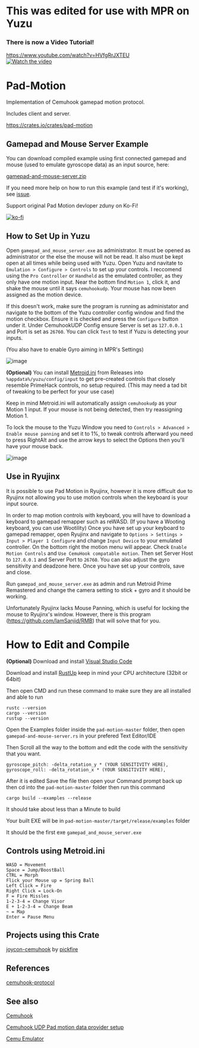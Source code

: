 # This was edited for use with MPR on Yuzu

### There is now a Video Tutorial!
https://www.youtube.com/watch?v=HVfgRrJXTEU<br />
[![Watch the video](https://img.youtube.com/vi/HVfgRrJXTEU/mqdefault.jpg)](https://www.youtube.com/watch?v=HVfgRrJXTEU)

# Pad-Motion
Implementation of Cemuhook gamepad motion protocol. 

Includes client and server.

https://crates.io/crates/pad-motion

## Gamepad and Mouse Server Example
You can download compiled example using first connected gamepad and mouse (used to emulate gyroscope data) as an input source, here:

[gamepad-and-mouse-server.zip](https://github.com/NarikoNep/pad-motion/releases/download/1.0.0/gamepad_and_mouse_server.zip)

If you need more help on how to run this example (and test if it's working), see [issue](https://github.com/zduny/pad-motion/issues/2).

Support original Pad Motion devloper zduny on Ko-Fi!

[![ko-fi](https://ko-fi.com/img/githubbutton_sm.svg)](https://ko-fi.com/O5O31JYZ4)

## How to Set Up in Yuzu

Open `gamepad_and_mouse_server.exe` as administrator. It must be opened as administrator or the else the mouse will not be read. It also must be kept open at all times while being used with Yuzu. Open Yuzu and navitate to `Emulation > Configure > Controls` to set up your controls. I reccomend using the `Pro Controller` or `Handheld` as the emulated controller, as they only have one motion input. Near the bottom find `Motion 1`, click it, and shake the mouse until it says `cemuhookudp`. Your mouse has now been assigned as the motion device.

If this doesn't work, make sure the program is running as administator and navigate to the bottom of the Yuzu controller config window and find the motion checkbox. Ensure it is checked and press the `Configure` button under it. Under CemuhookUDP Config ensure Server is set as `127.0.0.1` and Port is set as `26760`. You can click `Test` to test if Yuzu is detecting your inputs.

(You also have to enable Gyro aiming in MPR's Settings)

![image](https://user-images.githubusercontent.com/97272732/219899284-1f9cb567-0999-45aa-9c35-12714ed89812.png)

**(Optional)** You can install [Metroid.ini](https://github.com/NarikoNep/pad-motion/releases/download/1.0.0/metroid.ini) from Releases into `%appdata%/yuzu/config/input` to get pre-created controls that closely resemble PrimeHack controls, no setup required. (This may need a tad bit of tweaking to be perfect for your use case)

Keep in mind Metroid.ini will automatically assign `cemuhookudp` as your Motion 1 input. If your mouse is not being detected, then try reassigning Motion 1.

To lock the mouse to the Yuzu Window you need to `Controls > Advanced > Enable mouse panning` and set it to 1%, to tweak controls afterward you need to press RightAlt and use the arrow keys to select the Options then you'll have your mouse back.

![image](https://user-images.githubusercontent.com/97272732/219899212-3addeed3-2f33-42d6-a3e0-bbd30164b8be.png)

## Use in Ryujinx
It is possible to use Pad Motion in Ryujinx, however it is more difficult due to Ryujinx not allowing you to use motion controls when the keyboard is your input source. 

In order to map motion controls with keyboard, you will have to download a keyboard to gamepad remapper such as reWASD. (If you have a Wooting keyboard, you can use Wootility)
Once you have set up your keyboard to gamepad remapper, open Ryujinx and navigate to `Options > Settings > Input > Player 1 Configure` and change `Input
 Device` to your emulated controller. On the bottom right the motion menu will appear. Check `Enable Motion Controls` and `Use CemuHook compatable motion`. Then set Server Host to `127.0.0.1` and Server Port to `26760`. You can also adjust the gyro sensitivity and deadzone here. Once you have set up your controls, save and close.
 
Run `gamepad_and_mouse_server.exe` as admin and run Metroid Prime Remastered and change the camera setting to stick + gyro and it should be working.

Unfortunately Ryujinx lacks Mouse Panning, which is useful for locking the mouse to Ryujinx's window. However, there is this program (https://github.com/IamSanjid/RMB) that will solve that for you.
 
 # How to Edit and Compile

**(Optional)** Download and install [Visual Studio Code](https://code.visualstudio.com/download)

Download and install [RustUp](https://www.rust-lang.org/tools/install) keep in mind your CPU architecture (32bit or 64bit)

Then open CMD and run these command to make sure they are all installed and able to run
```
rustc --version
cargo --version
rustup --version
```

Open the Examples folder inside the `pad-motion-master` folder, then open `gamepad-and-mouse-server.rs` in your prefered Text Editor/IDE

Then Scroll all the way to the bottom and edit the code with the sensitivity that you want.

```
gyroscope_pitch: -delta_rotation_y * (YOUR SENSITIVITY HERE),
gyroscope_roll: -delta_rotation_x * (YOUR SENSITIVITY HERE),
```

After it is edited Save the file then open your Command prompt back up then cd into the `pad-motion-master` folder then run this command

```
cargo build --examples --release
```

It should take about less than a Minute to build

Your built EXE will be in `pad-motion-master/target/release/examples` folder

It should be the first exe `gamepad_and_mouse_server.exe`

## Controls using Metroid.ini
```
WASD = Movement
Space = Jump/BoostBall
CTRL = Morph
Flick your Mouse up = Spring Ball
Left Click = Fire
Right Click = Lock-On
F = Fire Missles
1-2-3-4 = Change Visor
E + 1-2-3-4 = Change Beam
~ = Map
Enter = Pause Menu
```
## Projects using this Crate

[joycon-cemuhook](https://github.com/pickfire/joycon-cemuhook) by [pickfire](https://github.com/pickfire)

## References
[cemuhook-protocol](https://github.com/v1993/cemuhook-protocol)

## See also
[Cemuhook](https://cemuhook.sshnuke.net/)

[Cemuhook UDP Pad motion data provider setup](https://cemuhook.sshnuke.net/padudpserver.html)

[Cemu Emulator](https://cemu.info/)
